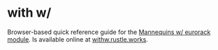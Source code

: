 # with w/

Browser-based quick reference guide for the [Mannequins w/ eurorack module](https://www.whimsicalraps.com/products/wslash). Is available online at [withw.rustle.works](http://withw.rustle.works).

